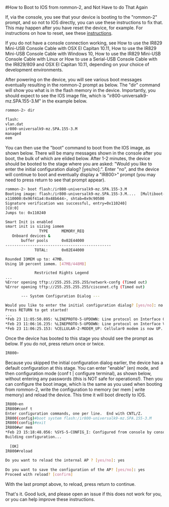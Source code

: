 #How to Boot to IOS from rommon-2, and Not Have to do That Again

If, via the console, you see that your device is booting to the "rommon-2" prompt, and so not to IOS directly, you can use these instructions to fix that. This may happen after you have reset the device, for example. For instructions on how to reset, see these [instructions](https://github.com/DevOps4Networks/IOX-Notes/blob/master/How_To_Reset_To_Factory_Settings/README.md).
 
If you do not have a console connection working, see How to use the IR829 Mini-USB Console Cable with OSX El Capitan 10.11, How to use the IR829 Mini-USB Console Cable with Windows 10, How to use the IR829 Mini-USB Console Cable with Linux or How to use a Serial-USB Console Cable with the IR829/809 and OSX El Capitan 10.11, depending on your choice of development environments.
 
After powering on the device, you will see various boot messages eventually resulting in the rommon-2 prompt as below. The "dir" command will show you what is in the flash memory in the device. Importantly, you should expect to see the IOS image file, which is "ir800-universalk9-mz.SPA.155-3.M" in the example below.
 
 ```bash
rommon-2> dir
 
flash:
vlan.dat
ir800-universalk9-mz.SPA.155-3.M
managed
eem
```
 
You can then use the "boot" command to boot from the IOS image, as shown below. There will be many messages shown in the console after you boot, the bulk of which are elided below. After 1-2 minutes, the device should be booted to the stage where you are asked: "Would you like to enter the initial configuration dialog? [yes/no]:". Enter "no", and the device will continue to boot and eventually display a "IR800>" prompt (you may need to press return to see that prompt appear).
 
 ```bash
rommon-2> boot flash:/ir800-universalk9-mz.SPA.155-3.M                       
Booting image: flash:/ir800-universalk9-mz.SPA.155-3.M....  [Multiboot-elf, <0
x110000:0x96f41a4:0x48b644>, shtab=0x9c90500
Signature verification was successful, entry=0x110240]
[CU:0]
Jumps to: 0x110240
 
Smart Init is enabled
smart init is sizing iomem
                TYPE      MEMORY_REQ
    Onboard devices &
        buffer pools      0x02E44000
-----------------------------------------------
              TOTAL:      0x02E44000
 
Rounded IOMEM up to: 47MB.
Using 10 percent iomem. [47MB/448MB]
 
              Restricted Rights Legend
...
%Error opening tftp://255.255.255.255/network-confg (Timed out)
%Error opening tftp://255.255.255.255/cisconet.cfg (Timed out)
 
        --- System Configuration Dialog ---
 
Would you like to enter the initial configuration dialog? [yes/no]: no
Press RETURN to get started!
...
*Feb 23 11:05:50.895: %LINEPROTO-5-UPDOWN: Line protocol on Interface GigabitEthernet1, changed state to up
*Feb 23 11:06:16.235: %LINEPROTO-5-UPDOWN: Line protocol on Interface Vlan1, changed state to up
*Feb 23 11:06:25.153: %CELLULAR-2-MODEM_UP: Cellular0 modem is now UP.
```

Once the device has booted to this stage you should see the prompt as below. If you do not, press return once or twice.
```bash
IR800>
```

Because you skipped the initial configuration dialog earlier, the device has a default configuration at this stage. You can enter "enable" (en) mode, and then configuration mode (conf t | configure terminal), as shown below, without entering any passwords (this is NOT safe for operations!). Then you can configure the boot image, which is the same as you used when booting from rommon-2, write the configuration to memory (wr mem | write memory) and reload the device. This time it will boot directly to IOS.

```bash 
IR800>en
IR800#conf t
Enter configuration commands, one per line.  End with CNTL/Z.
IR800(config)#boot system flash:/ir800-universalk9-mz.SPA.155-3.M
IR800(config)#exit
IR800#wr mem
*Feb 23 15:18:48.056: %SYS-5-CONFIG_I: Configured from console by consolemem
Building configuration...
 
  [OK]
IR800#reload
 
Do you want to reload the internal AP ? [yes/no]: yes
 
Do you want to save the configuration of the AP? [yes/no]: yes
Proceed with reload? [confirm]
``` 

With the last prompt above, to reload, press return to continue.

That's it. Good luck, and please open an issue if this does not work for you, or you can help improve these 
instructions.
